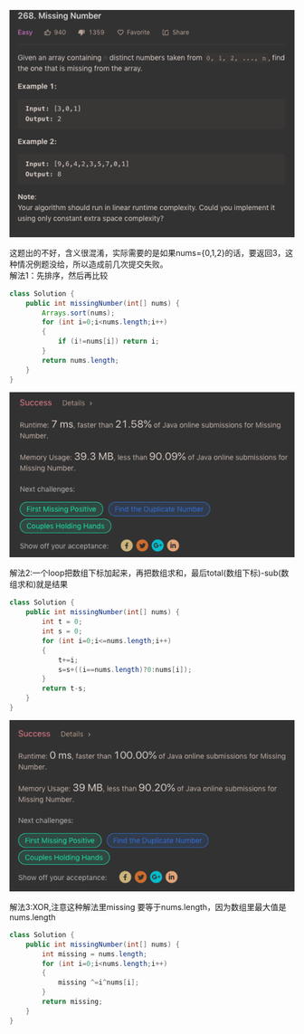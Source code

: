 ![GitHub Logo](/image/268.1.png)

这题出的不好，含义很混淆，实际需要的是如果nums={0,1,2}的话，要返回3，这种情况例题没给，所以造成前几次提交失败。<br>
解法1：先排序，然后再比较

```java
class Solution {
    public int missingNumber(int[] nums) {
        Arrays.sort(nums);        
        for (int i=0;i<nums.length;i++)
        {
            if (i!=nums[i]) return i;
        }
        return nums.length;
    }
}
```

![GitHub Logo](/image/268.2.png)

解法2:一个loop把数组下标加起来，再把数组求和，最后total(数组下标)-sub(数组求和)就是结果

```java
class Solution {
    public int missingNumber(int[] nums) { 
        int t = 0;
        int s = 0;
        for (int i=0;i<=nums.length;i++)
        {
            t+=i;
            s=s+((i==nums.length)?0:nums[i]);
        }
        return t-s;
    }
}
```

![GitHub Logo](/image/268.3.png)

解法3:XOR,注意这种解法里missing 要等于nums.length，因为数组里最大值是nums.length

```java
class Solution {
    public int missingNumber(int[] nums) { 
        int missing = nums.length;
        for (int i=0;i<nums.length;i++)
        {
            missing ^=i^nums[i];
        }
        return missing;
    }
}
```